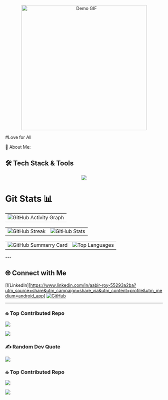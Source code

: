 <p align="center">
  <img src="a3y6hp.gif" alt="Demo GIF" width="400">
</p>
#Love for All

💫 About Me:


## 🛠️ Tech Stack & Tools  
<p align="center">
  <img src="https://skillicons.dev/icons?i=c,cpp,java,html,css,js,react,mysql" />
</p>

# Git Stats 📊
  
<table>
  <tr>
    <td>
      <img src="https://github-readme-activity-graph.vercel.app/graph?username=aabir2007&theme=chartreuse-dark&point=bb9af7&line=bb9af7&area=true&area_color=bb9af7&hide_border=true" alt="GitHub Activity Graph"/>
    </td>
  </tr>
</table>
  <table>
    <tr>
      <td>
        <img src="https://github-readme-streak-stats.herokuapp.com?user=aabir2007&theme=chartreuse_dark&hide_border=true" alt="GitHub Streak"/>
      </td>
     <td>
        <img 
         src="https://github-readme-stats.vercel.app/api?username=aabir2007&theme=blue-green&show_icons=true&hide_border=true&count_private=true&hide=stars,issues&show=prs_merged,prs_merged_percentage&rank_icon=github" alt="GitHub Stats"/>
      </td>
     </tr>
  </table>
  <table>
   <td>
        <img src="https://github-profile-summary-cards.vercel.app/api/cards/profile-details?username=aabir2007&theme=chartreuse_dark" alt="GitHub Summarry Card"/>
   </td>
      <td>
        <img src="https://github-readme-stats.vercel.app/api/top-langs/?username=aabir2007&theme=blue-green&layout=donut&hide_border=true" alt="Top Languages"/>
      </td>
    
  </table>
---

## 🌐 Connect with Me
[![LinkedIn][https://www.linkedin.com/in/aabir-roy-55293a2ba?utm_source=share&utm_campaign=share_via&utm_content=profile&utm_medium=android_app]
[![GitHub](https://img.shields.io/badge/GitHub-171515?style=for-the-badge&logo=github&logoColor=white)](https://github.com/anindya-mukhopadhyay)

---

### 🔝 Top Contributed Repo
![](https://github-contributor-stats.vercel.app/api?username=aabir2007&limit=5&theme=highcontrast&combine_all_yearly_contributions=true)


[![](https://visitcount.itsvg.in/api?id=aabir2007&icon=5&color=0)](https://visitcount.itsvg.in)
### ✍️ Random Dev Quote
![](https://quotes-github-readme.vercel.app/api?type=horizontal&theme=merko)

### 🔝 Top Contributed Repo
![](https://github-contributor-stats.vercel.app/api?username=aabir2007y&limit=5&theme=highcontrast&combine_all_yearly_contributions=true)


[![](https://visitcount.itsvg.in/api?id=anindya-mukhopadhyay&icon=5&color=0)](https://visitcount.itsvg.in)

